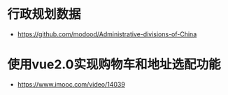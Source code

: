 # 行政规划数据

- <https://github.com/modood/Administrative-divisions-of-China>

# 使用vue2.0实现购物车和地址选配功能

- <https://www.imooc.com/video/14039>
